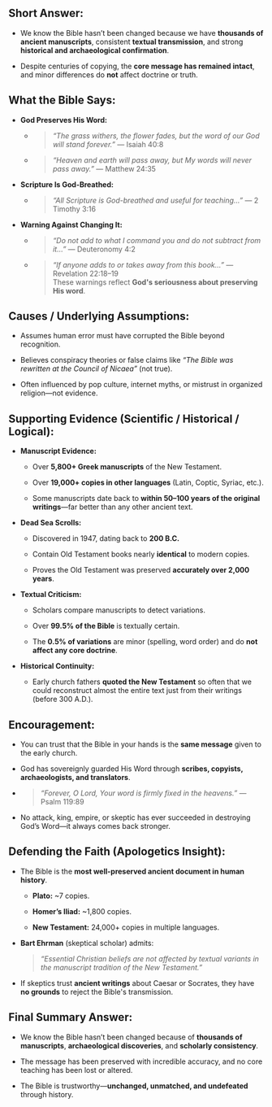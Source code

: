 ## Short Answer:

- We know the Bible hasn’t been changed because we have **thousands of ancient manuscripts**, consistent **textual transmission**, and strong **historical and archaeological confirmation**.
    
- Despite centuries of copying, the **core message has remained intact**, and minor differences do **not** affect doctrine or truth.

## What the Bible Says:

- **God Preserves His Word:**
    
    - > _“The grass withers, the flower fades, but the word of our God will stand forever.”_ — Isaiah 40:8
        
    - > _“Heaven and earth will pass away, but My words will never pass away.”_ — Matthew 24:35
        
- **Scripture Is God-Breathed:**
    
    - > _“All Scripture is God-breathed and useful for teaching…”_ — 2 Timothy 3:16
        
- **Warning Against Changing It:**
    
    - > _“Do not add to what I command you and do not subtract from it…”_ — Deuteronomy 4:2
        
    - > _“If anyone adds to or takes away from this book…”_ — Revelation 22:18–19  
        > These warnings reflect **God's seriousness about preserving His word**.
        

## Causes / Underlying Assumptions:

- Assumes human error must have corrupted the Bible beyond recognition.
    
- Believes conspiracy theories or false claims like _“The Bible was rewritten at the Council of Nicaea”_ (not true).
    
- Often influenced by pop culture, internet myths, or mistrust in organized religion—not evidence.

## Supporting Evidence (Scientific / Historical / Logical):

- **Manuscript Evidence:**
    
    - Over **5,800+ Greek manuscripts** of the New Testament.
        
    - Over **19,000+ copies in other languages** (Latin, Coptic, Syriac, etc.).
        
    - Some manuscripts date back to **within 50–100 years of the original writings**—far better than any other ancient text.
        
- **Dead Sea Scrolls:**
    
    - Discovered in 1947, dating back to **200 B.C.**
        
    - Contain Old Testament books nearly **identical** to modern copies.
        
    - Proves the Old Testament was preserved **accurately over 2,000 years**.
        
- **Textual Criticism:**
    
    - Scholars compare manuscripts to detect variations.
        
    - Over **99.5% of the Bible** is textually certain.
        
    - The **0.5% of variations** are minor (spelling, word order) and do **not affect any core doctrine**.
        
- **Historical Continuity:**
    
    - Early church fathers **quoted the New Testament** so often that we could reconstruct almost the entire text just from their writings (before 300 A.D.).

## Encouragement:

- You can trust that the Bible in your hands is the **same message** given to the early church.
    
- God has sovereignly guarded His Word through **scribes, copyists, archaeologists, and translators**.
    
- > _“Forever, O Lord, Your word is firmly fixed in the heavens.”_ — Psalm 119:89
    
- No attack, king, empire, or skeptic has ever succeeded in destroying God’s Word—it always comes back stronger.

## Defending the Faith (Apologetics Insight):

- The Bible is the **most well-preserved ancient document in human history**.
    
    - **Plato:** ~7 copies.
        
    - **Homer’s Iliad:** ~1,800 copies.
        
    - **New Testament:** 24,000+ copies in multiple languages.
        
- **Bart Ehrman** (skeptical scholar) admits:
    
    > _“Essential Christian beliefs are not affected by textual variants in the manuscript tradition of the New Testament.”_
    
- If skeptics trust **ancient writings** about Caesar or Socrates, they have **no grounds** to reject the Bible's transmission.

## Final Summary Answer:

- We know the Bible hasn’t been changed because of **thousands of manuscripts**, **archaeological discoveries**, and **scholarly consistency**.
    
- The message has been preserved with incredible accuracy, and no core teaching has been lost or altered.
    
- The Bible is trustworthy—**unchanged, unmatched, and undefeated** through history.